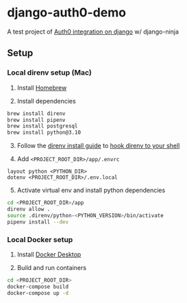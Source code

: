 # django-auth0-demo
A test project of [Auth0 integration on django](https://auth0.com/docs/quickstart/webapp/django/interactive) w/ django-ninja

## Setup

### Local direnv setup (Mac)

1. Install [Homebrew](https://brew.sh/)

2. Install dependencies
  ```sh
  brew install direnv
  brew install pipenv
  brew install postgresql
  brew install python@3.10
  ```
3. Follow the [direnv install guide](https://direnv.net/docs/installation.html) to [hook direnv to your shell](https://direnv.net/docs/hook.html)

4. Add `<PROJECT_ROOT_DIR>/app/.envrc`

  ```
  layout python <PYTHON_DIR>
  dotenv <PROJECT_ROOT_DIR>/.env.local
  ```

5. Activate virtual env and install python dependencies
  ```sh
  cd <PROJECT_ROOT_DIR>/app
  direnv allow .
  source .direnv/python-<PYTHON_VERSION>/bin/activate
  pipenv install --dev
  ```


### Local Docker setup

1. Install [Docker Desktop](https://www.docker.com/products/docker-desktop/)

2. Build and run containers
  ```sh
  cd <PROJECT_ROOT_DIR>
  docker-compose build
  docker-compose up -d
  ```

